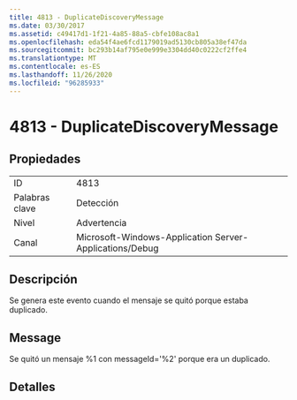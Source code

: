```yaml
---
title: 4813 - DuplicateDiscoveryMessage
ms.date: 03/30/2017
ms.assetid: c49417d1-1f21-4a85-88a5-cbfe108ac8a1
ms.openlocfilehash: eda54f4ae6fcd1179019ad5130cb805a38ef47da
ms.sourcegitcommit: bc293b14af795e0e999e3304dd40c0222cf2ffe4
ms.translationtype: MT
ms.contentlocale: es-ES
ms.lasthandoff: 11/26/2020
ms.locfileid: "96285933"
---
```

# <a name="4813---duplicatediscoverymessage"></a>4813 - DuplicateDiscoveryMessage

## <a name="properties"></a>Propiedades  
  
|||  
|-|-|  
|ID|4813|  
|Palabras clave|Detección|  
|Nivel|Advertencia|  
|Canal|Microsoft-Windows-Application Server-Applications/Debug|  
  
## <a name="description"></a>Descripción  

 Se genera este evento cuando el mensaje se quitó porque estaba duplicado.  
  
## <a name="message"></a>Message  

 Se quitó un mensaje %1 con messageId='%2' porque era un duplicado.  
  
## <a name="details"></a>Detalles
